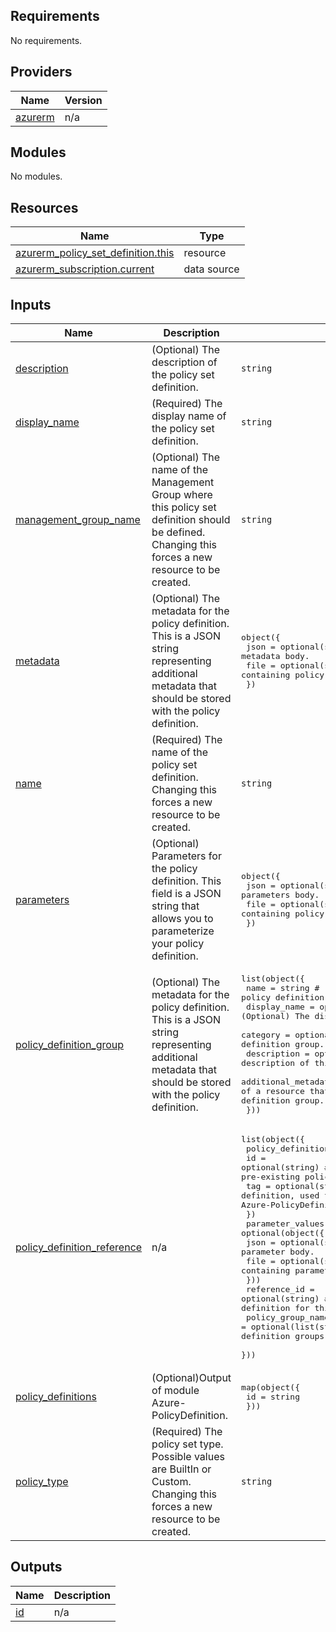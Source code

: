 <!-- BEGIN_TF_DOCS -->
## Requirements

No requirements.

## Providers

| Name | Version |
|------|---------|
| <a name="provider_azurerm"></a> [azurerm](#provider\_azurerm) | n/a |

## Modules

No modules.

## Resources

| Name | Type |
|------|------|
| [azurerm_policy_set_definition.this](https://registry.terraform.io/providers/hashicorp/azurerm/latest/docs/resources/policy_set_definition) | resource |
| [azurerm_subscription.current](https://registry.terraform.io/providers/hashicorp/azurerm/latest/docs/data-sources/subscription) | data source |

## Inputs

| Name | Description | Type | Default | Required |
|------|-------------|------|---------|:--------:|
| <a name="input_description"></a> [description](#input\_description) | (Optional) The description of the policy set definition. | `string` | `null` | no |
| <a name="input_display_name"></a> [display\_name](#input\_display\_name) | (Required) The display name of the policy set definition. | `string` | n/a | yes |
| <a name="input_management_group_name"></a> [management\_group\_name](#input\_management\_group\_name) | (Optional) The name of the Management Group where this policy set definition should be defined. Changing this forces a new resource to be created. | `string` | `null` | no |
| <a name="input_metadata"></a> [metadata](#input\_metadata) | (Optional) The metadata for the policy definition. This is a JSON string representing additional metadata that should be stored with the policy definition. | <pre>object({<br>    json = optional(string) # JSON string denoting the metadata body.<br>    file = optional(string) # Relative path of the file containing policy JSON stored as UTF-8<br>  })</pre> | `null` | no |
| <a name="input_name"></a> [name](#input\_name) | (Required) The name of the policy set definition. Changing this forces a new resource to be created. | `string` | n/a | yes |
| <a name="input_parameters"></a> [parameters](#input\_parameters) | (Optional) Parameters for the policy definition. This field is a JSON string that allows you to parameterize your policy definition. | <pre>object({<br>    json = optional(string) # JSON string denoting the parameters body.<br>    file = optional(string) # Relative path of the file containing policy JSON stored as UTF-8<br>  })</pre> | `null` | no |
| <a name="input_policy_definition_group"></a> [policy\_definition\_group](#input\_policy\_definition\_group) | (Optional) The metadata for the policy definition. This is a JSON string representing additional metadata that should be stored with the policy definition. | <pre>list(object({<br>    name                            = string           # (Required) The name of this policy definition group.<br>    display_name                    = optional(string) # (Optional) The display name of this policy definition group.<br>    category                        = optional(string) # (Optional) The category of this policy definition group.<br>    description                     = optional(string) # (Optional) The description of this policy definition group.<br>    additional_metadata_resource_id = optional(string) # (Optional) The ID of a resource that contains additional metadata about this policy definition group.<br>  }))</pre> | `[]` | no |
| <a name="input_policy_definition_reference"></a> [policy\_definition\_reference](#input\_policy\_definition\_reference) | n/a | <pre>list(object({<br>    policy_definition = object({<br>      id  = optional(string) # Resource ID of the policy definition. Useful for pre-existing policies.<br>      tag = optional(string) # Tag of the policy definition, used to lookup policy ID from output of module Azure-PolicyDefinition<br>    })<br>    parameter_values = optional(object({<br>      json = optional(string) # JSON string denoting the parameter body.<br>      file = optional(string) # Relative path of the file containing parameter JSON stored as UTF-8<br>    }))<br>    reference_id       = optional(string)       # (Optional) A unique ID within this policy set definition for this policy definition reference.<br>    policy_group_names = optional(list(string)) #  (Optional) A list of names of the policy definition groups that this policy definition reference belongs to.<br>  }))</pre> | `[]` | no |
| <a name="input_policy_definitions"></a> [policy\_definitions](#input\_policy\_definitions) | (Optional)Output of module Azure-PolicyDefinition. | <pre>map(object({<br>    id = string<br>  }))</pre> | `{}` | no |
| <a name="input_policy_type"></a> [policy\_type](#input\_policy\_type) | (Required) The policy set type. Possible values are BuiltIn or Custom. Changing this forces a new resource to be created. | `string` | `"Custom"` | no |

## Outputs

| Name | Description |
|------|-------------|
| <a name="output_id"></a> [id](#output\_id) | n/a |
<!-- END_TF_DOCS -->